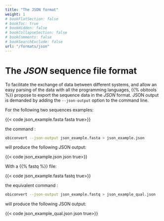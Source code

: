 ```yaml
---
title: "The JSON format"
weight: 1
# bookFlatSection: false
# bookToc: true
# bookHidden: false
# bookCollapseSection: false
# bookComments: false
# bookSearchExclude: false
url: "/formats/json"
---
```


# The *JSON* sequence file format

To facilitate the exchange of data between different systems, and allow an easy parsing of the data with all the programming languages, {{% obitools %}} propose to export the sequence data in the *JSON* format. JSON output is demanded by adding the `--json-output` option to the command line.

For the following two sequences examples:

{{< code json_example.fasta fasta true>}}

the command :

```bash
obiconvert --json-output json_example.fasta > json_example.json
```

will produce the following JSON output:

{{< code json_example.json json true>}}

With a {{% fastq %}} file:

{{< code json_example.fasta fastq true>}}

the equivalent command :

```bash
obiconvert --json-output json_example.fastq > json_example_qual.json
```

will produce the following JSON output:

{{< code json_example_qual.json json true>}}
